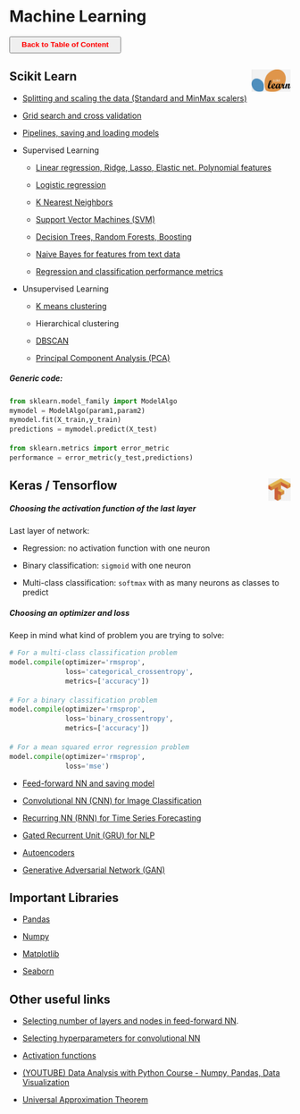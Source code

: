 # Machine Learning

<a><button name="button" style = "color:red;width:200px;height:30px;cursor:pointer" onclick="window.location.href='https://reynier0611.github.io';">**Back to Table of Content**</button></a>

## Scikit Learn <img src="../img/sklearn_logo.jpg" width="70" height="40" style="float: right;" />

- [Splitting and scaling the data (Standard and MinMax scalers)](scaling_data.md)

- [Grid search and cross validation](gridsearch.md)

- [Pipelines, saving and loading models](pipe.md)

- Supervised Learning

    - [Linear regression, Ridge, Lasso, Elastic net. Polynomial features](linear.md)
    
    - [Logistic regression](logistic.md)
    
    - [K Nearest Neighbors](knn.md)
    
    - [Support Vector Machines (SVM)](svm.md)
    
    - [Decision Trees, Random Forests, Boosting](trees.md)

    - [Naive Bayes for features from text data](naive_bayes.md)
    
    - [Regression and classification performance metrics](supervised_metrics.md)

- Unsupervised Learning

    - [K means clustering](kmeans.md)

    - Hierarchical clustering

    - [DBSCAN](dbscan.md)

    - [Principal Component Analysis (PCA)](pca.md)

##### Generic code:
```python
from sklearn.model_family import ModelAlgo
mymodel = ModelAlgo(param1,param2)
mymodel.fit(X_train,y_train)
predictions = mymodel.predict(X_test)

from sklearn.metrics import error_metric
performance = error_metric(y_test,predictions)
```

## Keras / Tensorflow <img src="../img/tf_logo.jpg" width="40" height="40" style="float: right;" />

##### Choosing the activation function of the last layer

Last layer of network:

- Regression: no activation function with one neuron

- Binary classification: ```sigmoid``` with one neuron

- Multi-class classification: ```softmax``` with as many neurons as classes to predict

##### Choosing an optimizer and loss

Keep in mind what kind of problem you are trying to solve:

```python
# For a multi-class classification problem
model.compile(optimizer='rmsprop',
              loss='categorical_crossentropy',
              metrics=['accuracy'])

# For a binary classification problem
model.compile(optimizer='rmsprop',
              loss='binary_crossentropy',
              metrics=['accuracy'])

# For a mean squared error regression problem
model.compile(optimizer='rmsprop',
              loss='mse')
```


- [Feed-forward NN and saving model](feedforward.md)

- [Convolutional NN (CNN) for Image Classification](cnn.md)

- [Recurring NN (RNN) for Time Series Forecasting](rnn.md)

- [Gated Recurrent Unit (GRU) for NLP](gru.md)

- [Autoencoders](auto.md)

- [Generative Adversarial Network (GAN)](gan.md)

## Important Libraries

- [Pandas](pandas.md)

- [Numpy](numpy.md)

- [Matplotlib](matplotlib.md)

- [Seaborn](seaborn.md)

## Other useful links

- [Selecting number of layers and nodes in feed-forward NN](https://stats.stackexchange.com/questions/181/how-to-choose-the-number-of-hidden-layers-and-nodes-in-a-feedforward-neural-netw).

- [Selecting hyperparameters for convolutional NN](https://stats.stackexchange.com/questions/148139/rules-for-selecting-convolutional-neural-network-hyperparameters)

- [Activation functions](https://www.v7labs.com/blog/neural-networks-activation-functions)

- [(YOUTUBE) Data Analysis with Python Course - Numpy, Pandas, Data Visualization](https://www.youtube.com/watch?v=GPVsHOlRBBI)

- [Universal Approximation Theorem](https://en.wikipedia.org/wiki/Universal_approximation_theorem)